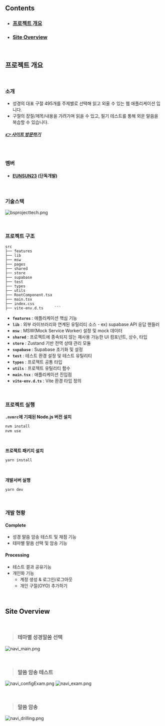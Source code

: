 ## Contents

- ### [프로젝트 개요](##프로젝트_개요)
- ### [Site Overview](##Site_Overview)

<br/>

## 프로젝트 개요

<br/>


### 소개 

* 성경의 대표 구절 495개를 주제별로 선택해 읽고 외울 수 있는 웹 애플리케이션 입니다.
* 구절의 장절/제목/내용을 가려가며 읽을 수 있고, 필기 테스트를 통해 외운 말씀을 복습할 수 있습니다. </aside>

##### [👉 사이트 방문하기](https://navi-bible-memory.vercel.app)

<br/>

### 멤버

- #### [EUNSUN23](https://github.com/EUNSUN23) (단독개발)

<br/>

### 기술스택

![bsprojecttech.png](assets/bsproject-tech.png)

<br/>

### 프로젝트 구조

```
src
├── features     
├── lib         
├── msw         
├── pages        
├── shared       
├── store        
├── supabase    
├── test         
├── types        
├── utils        
├── RootComponent.tsx  
├── main.tsx           
├── index.css          
├── vite-env.d.ts     ```
```

* **`features`** : 애플리케이션 핵심 기능
* **`lib`** : 외부 라이브러리와 연계된 유틸리티 소스 - ex) supabase API 응답 핸들러
* **`msw`** : MSW(Mock Service Worker) 설정 및 mock 데이터
* **`shared`** : 프로젝트에 종속되지 않는 재사용 가능한 UI 컴포넌트, 상수, 타입
* **`store`** : Zustand 기반 전역 상태 관리 모듈
* **`supabase`** : Supabase 초기화 및 설정
* **`test`** : 테스트 환경 설정 및 테스트 유틸리티
* **`types`** : 프로젝트 공통 타입
* **`utils`** : 프로젝트 유틸리티 함수
* **`main.tsx`** : 애플리케이션 진입점
* **`vite-env.d.ts`** : Vite 환경 타입 정의

<br/>

### 프로젝트 실행

**`.nvmrc`에 기재된 Node.js 버전 설치**

```bash
nvm install 
nvm use
```

<br/>

**프로젝트 패키지 설치**

```bash
yarn install
```

<br/>

**개발서버 실행**

```
yarn dev
```

<br/>

### 개발 현황

#### Complete

- 성경 말씀 암송 테스트 및 채점 기능
- 테마별 말씀 선택 및 암송 기능

#### Processing

- 테스트 결과 공유기능
- 개인화 기능
  - 계정 생성 & 로그인/로그아웃
  - 개인 구절(OYO) 추가하기



<br/>

## Site Overview


<br/>

> ### 테마별 성경말씀 선택

![navi_main.png](assets/navi_main.png)

<br/>

> ### 말씀 암송 테스트

![navi_configExam.png](assets/navi_configExam.png)
![navi_exam.png](assets/navi_exam.png)

<br/>

> ### 말씀 암송

![navi_drilling.png](assets/navi_drilling.png)

<br/>

